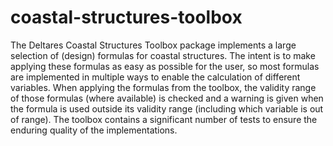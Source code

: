 # coastal-structures-toolbox

The Deltares Coastal Structures Toolbox package implements a large selection of (design) formulas for coastal structures. The intent is to make applying these formulas as easy as possible for the user, so most formulas are implemented in multiple ways to enable the calculation of different variables. When applying the formulas from the toolbox, the validity range of those formulas (where available) is checked and a warning is given when the formula is used outside its validity range (including which variable is out of range). The toolbox contains a significant number of tests to ensure the enduring quality of the implementations.